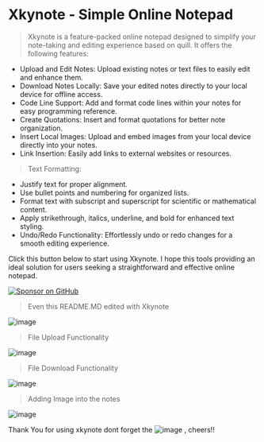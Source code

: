 # Xkynote - Simple Online Notepad

> Xkynote is a feature-packed online notepad designed to simplify your note-taking and editing experience based on quill. It offers the following features:

- Upload and Edit Notes: Upload existing notes or text files to easily edit and enhance them.
- Download Notes Locally: Save your edited notes directly to your local device for offline access.
- Code Line Support: Add and format code lines within your notes for easy programming reference.
- Create Quotations: Insert and format quotations for better note organization.
- Insert Local Images: Upload and embed images from your local device directly into your notes.
- Link Insertion: Easily add links to external websites or resources.

> Text Formatting:

- Justify text for proper alignment.
- Use bullet points and numbering for organized lists.
- Format text with subscript and superscript for scientific or mathematical content.
- Apply strikethrough, italics, underline, and bold for enhanced text styling.
- Undo/Redo Functionality: Effortlessly undo or redo changes for a smooth editing experience.


Click this button below to start using Xkynote. I hope this tools providing an ideal solution for users seeking a straightforward and effective online notepad. 

[![Sponsor on GitHub](https://dabuttonfactory.com/button.png?t=XKYNOTE&f=Ubuntu-Bold&ts=26&tc=fff&hp=1000&vp=20&c=11&bgt=unicolored&bgc=3ce632)](https://xkyrage.github.io/xkynote/)

> Even this README.MD edited with Xkynote

![image](https://github.com/user-attachments/assets/0c91745d-c500-4ad6-bd37-52faedc74e31)

> File Upload Functionality

![image](https://github.com/user-attachments/assets/3e523ef0-690b-4516-87b3-ff9b9df9cfe2)

> File Download Functionality

![image](https://github.com/user-attachments/assets/626c2f93-5413-4acd-96fc-7ea4d4c83955)

> Adding Image into the notes

![image](https://github.com/user-attachments/assets/f598e32e-ffdf-4ade-b02d-43710afc0f99)

Thank You for using xkynote dont forget the ![image](https://github.com/user-attachments/assets/640907bf-7a7a-4c70-95dd-1216e8e17a4e) , cheers!!



